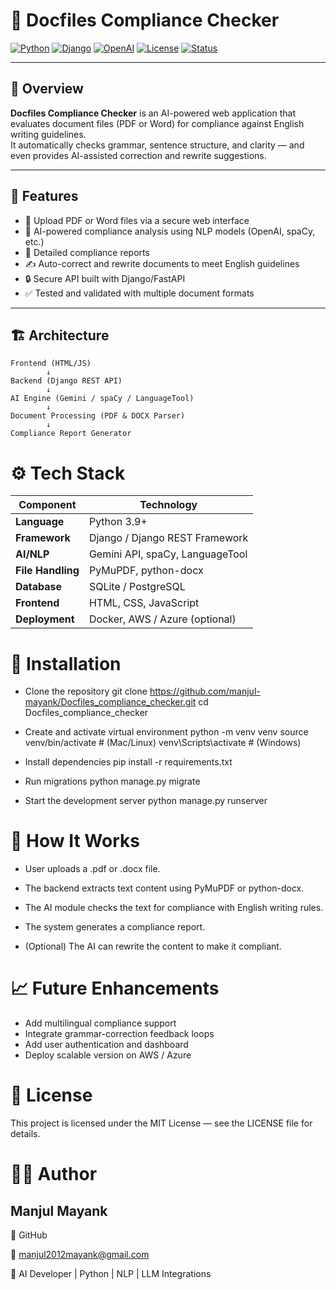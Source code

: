 # 🧠 Docfiles Compliance Checker

[![Python](https://img.shields.io/badge/Python-3.9%2B-blue.svg)](https://www.python.org/)
[![Django](https://img.shields.io/badge/Framework-Django-green.svg)](https://www.djangoproject.com/)
[![OpenAI](https://img.shields.io/badge/LLM-OpenAI_API-orange.svg)](https://platform.openai.com/)
[![License](https://img.shields.io/badge/License-MIT-lightgrey.svg)](LICENSE)
[![Status](https://img.shields.io/badge/Status-Active-success.svg)]()

---

## 📘 Overview

**Docfiles Compliance Checker** is an AI-powered web application that evaluates document files (PDF or Word) for compliance against English writing guidelines.  
It automatically checks grammar, sentence structure, and clarity — and even provides AI-assisted correction and rewrite suggestions.

---

## 🚀 Features

- 📂 Upload PDF or Word files via a secure web interface  
- 🤖 AI-powered compliance analysis using NLP models (OpenAI, spaCy, etc.)  
- 🧾 Detailed compliance reports  
- ✍️ Auto-correct and rewrite documents to meet English guidelines  
- 🔒 Secure API built with Django/FastAPI  
- ✅ Tested and validated with multiple document formats  

---

## 🏗️ Architecture

```text
Frontend (HTML/JS)
        ↓
Backend (Django REST API)
        ↓
AI Engine (Gemini / spaCy / LanguageTool)
        ↓
Document Processing (PDF & DOCX Parser)
        ↓
Compliance Report Generator
```
# ⚙️ Tech Stack

| Component         | Technology                      |
| ----------------- | ------------------------------- |
| **Language**      | Python 3.9+                     |
| **Framework**     | Django / Django REST Framework  |
| **AI/NLP**        | Gemini API, spaCy, LanguageTool |
| **File Handling** | PyMuPDF, python-docx            |
| **Database**      | SQLite / PostgreSQL             |
| **Frontend**      | HTML, CSS, JavaScript           |
| **Deployment**    | Docker, AWS / Azure (optional)  |

# 🧩 Installation

- Clone the repository
git clone https://github.com/manjul-mayank/Docfiles_compliance_checker.git
cd Docfiles_compliance_checker

- Create and activate virtual environment
python -m venv venv
source venv/bin/activate     # (Mac/Linux)
venv\Scripts\activate        # (Windows)

- Install dependencies
pip install -r requirements.txt

- Run migrations
python manage.py migrate

- Start the development server
python manage.py runserver

# 🧠 How It Works

- User uploads a .pdf or .docx file.

- The backend extracts text content using PyMuPDF or python-docx.

- The AI module checks the text for compliance with English writing rules.

- The system generates a compliance report.

- (Optional) The AI can rewrite the content to make it compliant.

# 📈 Future Enhancements

- Add multilingual compliance support
- Integrate grammar-correction feedback loops
- Add user authentication and dashboard
- Deploy scalable version on AWS / Azure

# 📜 License

This project is licensed under the MIT License — see the LICENSE file for details.

# 👨‍💻 Author

## Manjul Mayank ##
🔗 GitHub

📧 manjul2012mayank@gmail.com

💬 AI Developer | Python | NLP | LLM Integrations

